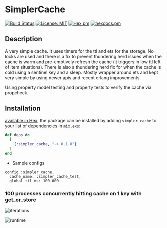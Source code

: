 # SimplerCache

[![Build Status](https://travis-ci.com/IRog/simpler_cache.svg?branch=master)](https://travis-ci.com/IRog/simpler_cache)
[![License: MIT](https://img.shields.io/badge/License-MIT-yellow.svg)](https://opensource.org/licenses/MIT)
[![Hex pm](http://img.shields.io/hexpm/v/simpler_cache.svg?style=flat)](https://hex.pm/packages/simpler_cache)
[![hexdocs.pm](https://img.shields.io/badge/docs-latest-green.svg?style=flat)](https://hexdocs.pm/simpler_cache/)

## Description

A very simple cache. It uses timers for the ttl and ets for the storage. No locks are used and there is a fix to prevent thundering herd issues when the cache is warm and pre-emptively refresh the cache (it triggers in low ttl left of item situations). There is also a thundering herd fix for when the cache is cold using a sentinel key and a sleep.
Mostly wrapper around ets and kept very simple by using newer apis and recent erlang improvements.

Using property model testing and property tests to verify the cache via propcheck.

## Installation

[available in Hex](https://hex.pm/packages/simpler_cache), the package can be installed
by adding `simpler_cache` to your list of dependencies in `mix.exs`:

```elixir
def deps do
  [
    {:simpler_cache, "~> 0.1.8"}
  ]
end
```

- Sample configs
```
config :simpler_cache,
  cache_name: :simpler_cache_test,
  global_ttl_ms: 100_000
```

### 100 processes concurrently hitting cache on 1 key with get_or_store
![iterations](https://github.com/IRog/simpler_cache/blob/benchmark/images/100_iterations.png)

![runtime](https://github.com/IRog/simpler_cache/blob/benchmark/images/100_runtime.png)
